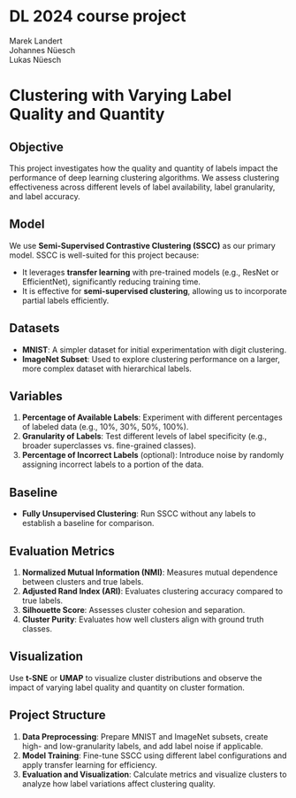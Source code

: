 # DL 2024 course project

Marek Landert   
Johannes Nüesch  
Lukas Nüesch  

# Clustering with Varying Label Quality and Quantity

## Objective
This project investigates how the quality and quantity of labels impact the performance of deep learning clustering algorithms. We assess clustering effectiveness across different levels of label availability, label granularity, and label accuracy.

## Model
We use **Semi-Supervised Contrastive Clustering (SSCC)** as our primary model. SSCC is well-suited for this project because:
- It leverages **transfer learning** with pre-trained models (e.g., ResNet or EfficientNet), significantly reducing training time.
- It is effective for **semi-supervised clustering**, allowing us to incorporate partial labels efficiently.

## Datasets
- **MNIST**: A simpler dataset for initial experimentation with digit clustering.
- **ImageNet Subset**: Used to explore clustering performance on a larger, more complex dataset with hierarchical labels.

## Variables
1. **Percentage of Available Labels**: Experiment with different percentages of labeled data (e.g., 10%, 30%, 50%, 100%).
2. **Granularity of Labels**: Test different levels of label specificity (e.g., broader superclasses vs. fine-grained classes).
3. **Percentage of Incorrect Labels** (optional): Introduce noise by randomly assigning incorrect labels to a portion of the data.

## Baseline
- **Fully Unsupervised Clustering**: Run SSCC without any labels to establish a baseline for comparison.

## Evaluation Metrics
1. **Normalized Mutual Information (NMI)**: Measures mutual dependence between clusters and true labels.
2. **Adjusted Rand Index (ARI)**: Evaluates clustering accuracy compared to true labels.
3. **Silhouette Score**: Assesses cluster cohesion and separation.
4. **Cluster Purity**: Evaluates how well clusters align with ground truth classes.

## Visualization
Use **t-SNE** or **UMAP** to visualize cluster distributions and observe the impact of varying label quality and quantity on cluster formation.

## Project Structure
1. **Data Preprocessing**: Prepare MNIST and ImageNet subsets, create high- and low-granularity labels, and add label noise if applicable.
2. **Model Training**: Fine-tune SSCC using different label configurations and apply transfer learning for efficiency.
3. **Evaluation and Visualization**: Calculate metrics and visualize clusters to analyze how label variations affect clustering quality.


